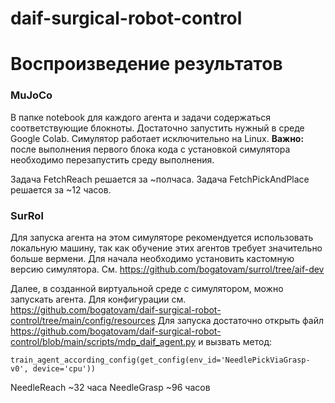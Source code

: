 # daif-surgical-robot-control

# Воспроизведение результатов
### MuJoCo

В папке notebook для каждого агента и задачи содержаться соответствующие блокноты. Достаточно запустить нужный  в среде Google Colab. Симулятор работает исключительно на Linux. 
**Важно:** после выполнения первого блока кода с установкой симулятора необходимо перезапустить среду выполнения.

Задача FetchReach решается за ~полчаса.
Задача FetchPickAndPlace решается за ~12 часов.

### SurRol

Для запуска агента на этом симуляторе рекомендуется использовать локальную машину, так как обучение этих агентов требует значительно больше вермени.
Для начала необходимо установить кастомную версию симулятора. См. https://github.com/bogatovam/surrol/tree/aif-dev

Далее, в созданной виртуальной среде с симулятором, можно запускать агента. 
Для конфигурации см. https://github.com/bogatovam/daif-surgical-robot-control/tree/main/config/resources
Для запуска достаточно открыть файл https://github.com/bogatovam/daif-surgical-robot-control/blob/main/scripts/mdp_daif_agent.py и вызвать метод:

```
train_agent_according_config(get_config(env_id='NeedlePickViaGrasp-v0', device='cpu'))
```

NeedleReach ~32 часа
NeedleGrasp ~96 часов

